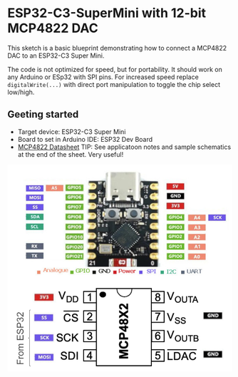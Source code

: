 # ESP32-C3-SuperMini with 12-bit MCP4822 DAC

This sketch is a basic blueprint demonstrating how to connect a MCP4822 DAC to an ESP32-C3 Super Mini.

The code is not optimized for speed, but for portability. It should work on any Arduino or ESp32 with SPI pins.
For increased speed replace `digitalWrite(...)` with direct port manipulation to toggle the chip select low/high.

## Geeting started

- Target device: ESP32-C3 Super Mini
- Board to set in Arduino IDE: ESP32 Dev Board
- [MCP4822 Datasheet](./docs/MCP4822-DAC-datasheet.pdf) TIP: See applicatoon notes and sample schematics at the end of the sheet. Very useful!


![ESP32-C3 Super Mini connected to MCP4288 DAC](./docs/ESP32-C3-SuperMini_SPI-DAC_Connect.png)
